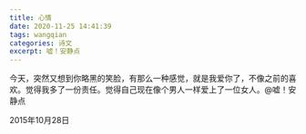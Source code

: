 ```yaml
---
title: 心情
date: 2020-11-25 14:41:39
tags: wangqian
categories: 诗文
excerpt: 嘘！安静点
---
```

今天，突然又想到你略黑的笑脸，有那么一种感觉，就是我爱你了，不像之前的喜欢。觉得我多了一份责任。觉得自己现在像个男人一样爱上了一位女人。@嘘！安静点

2015年10月28日
